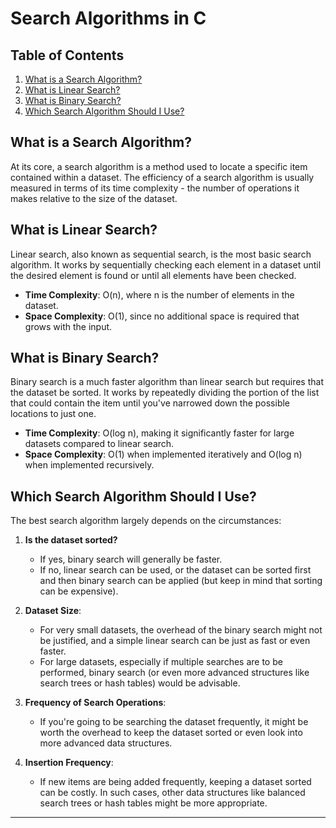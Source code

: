 # Search Algorithms in C

## Table of Contents

1. [What is a Search Algorithm?](#what-is-a-search-algorithm)
2. [What is Linear Search?](#what-is-linear-search)
3. [What is Binary Search?](#what-is-binary-search)
4. [Which Search Algorithm Should I Use?](#which-search-algorithm-should-i-use)


## What is a Search Algorithm?

At its core, a search algorithm is a method used to locate a specific item contained within a dataset. The efficiency of a search algorithm is usually measured in terms of its time complexity - the number of operations it makes relative to the size of the dataset.

## What is Linear Search?

Linear search, also known as sequential search, is the most basic search algorithm. It works by sequentially checking each element in a dataset until the desired element is found or until all elements have been checked.

- **Time Complexity**: O(n), where n is the number of elements in the dataset.
- **Space Complexity**: O(1), since no additional space is required that grows with the input.

## What is Binary Search?

Binary search is a much faster algorithm than linear search but requires that the dataset be sorted. It works by repeatedly dividing the portion of the list that could contain the item until you've narrowed down the possible locations to just one.

- **Time Complexity**: O(log n), making it significantly faster for large datasets compared to linear search.
- **Space Complexity**: O(1) when implemented iteratively and O(log n) when implemented recursively.

## Which Search Algorithm Should I Use?

The best search algorithm largely depends on the circumstances:

1. **Is the dataset sorted?**
   - If yes, binary search will generally be faster.
   - If no, linear search can be used, or the dataset can be sorted first and then binary search can be applied (but keep in mind that sorting can be expensive).

2. **Dataset Size**:
   - For very small datasets, the overhead of the binary search might not be justified, and a simple linear search can be just as fast or even faster.
   - For large datasets, especially if multiple searches are to be performed, binary search (or even more advanced structures like search trees or hash tables) would be advisable.

3. **Frequency of Search Operations**:
   - If you're going to be searching the dataset frequently, it might be worth the overhead to keep the dataset sorted or even look into more advanced data structures.

4. **Insertion Frequency**:
   - If new items are being added frequently, keeping a dataset sorted can be costly. In such cases, other data structures like balanced search trees or hash tables might be more appropriate.
---